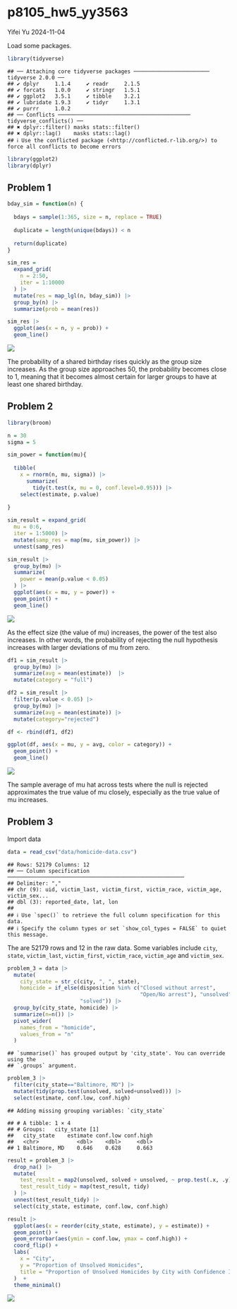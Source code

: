 p8105_hw5_yy3563
================
Yifei Yu
2024-11-04

Load some packages.

``` r
library(tidyverse)
```

    ## ── Attaching core tidyverse packages ──────────────────────── tidyverse 2.0.0 ──
    ## ✔ dplyr     1.1.4     ✔ readr     2.1.5
    ## ✔ forcats   1.0.0     ✔ stringr   1.5.1
    ## ✔ ggplot2   3.5.1     ✔ tibble    3.2.1
    ## ✔ lubridate 1.9.3     ✔ tidyr     1.3.1
    ## ✔ purrr     1.0.2     
    ## ── Conflicts ────────────────────────────────────────── tidyverse_conflicts() ──
    ## ✖ dplyr::filter() masks stats::filter()
    ## ✖ dplyr::lag()    masks stats::lag()
    ## ℹ Use the conflicted package (<http://conflicted.r-lib.org/>) to force all conflicts to become errors

``` r
library(ggplot2)
library(dplyr)
```

## Problem 1

``` r
bday_sim = function(n) {
  
  bdays = sample(1:365, size = n, replace = TRUE)
  
  duplicate = length(unique(bdays)) < n
  
  return(duplicate)
}
```

``` r
sim_res =
  expand_grid(
    n = 2:50,
    iter = 1:10000
  ) |> 
  mutate(res = map_lgl(n, bday_sim)) |> 
  group_by(n) |> 
  summarize(prob = mean(res))

sim_res |> 
  ggplot(aes(x = n, y = prob)) +
  geom_line()
```

![](p8105_hw5_yy3563_files/figure-gfm/unnamed-chunk-3-1.png)<!-- -->

The probability of a shared birthday rises quickly as the group size
increases. As the group size approaches 50, the probability becomes
close to 1, meaning that it becomes almost certain for larger groups to
have at least one shared birthday.

## Problem 2

``` r
library(broom)

n = 30
sigma = 5

sim_power = function(mu){
  
  tibble(
    x = rnorm(n, mu, sigma)) |> 
      summarize(
        tidy(t.test(x, mu = 0, conf.level=0.95))) |> 
    select(estimate, p.value)
  
}

sim_result = expand_grid(
  mu = 0:6,
  iter = 1:5000) |> 
  mutate(samp_res = map(mu, sim_power)) |> 
  unnest(samp_res)
```

``` r
sim_result |> 
  group_by(mu) |> 
  summarize(
    power = mean(p.value < 0.05)
  ) |> 
  ggplot(aes(x = mu, y = power)) +
  geom_point() +
  geom_line()
```

![](p8105_hw5_yy3563_files/figure-gfm/unnamed-chunk-5-1.png)<!-- -->

As the effect size (the value of mu) increases, the power of the test
also increases. In other words, the probability of rejecting the null
hypothesis increases with larger deviations of mu from zero.

``` r
df1 = sim_result |> 
  group_by(mu) |> 
  summarize(avg = mean(estimate))  |> 
  mutate(category = "full")
```

``` r
df2 = sim_result |> 
  filter(p.value < 0.05) |> 
  group_by(mu) |> 
  summarize(avg = mean(estimate)) |> 
  mutate(category="rejected")

df <- rbind(df1, df2)

ggplot(df, aes(x = mu, y = avg, color = category)) + 
  geom_point() +
  geom_line()
```

![](p8105_hw5_yy3563_files/figure-gfm/unnamed-chunk-7-1.png)<!-- -->

The sample average of mu hat across tests where the null is rejected
approximates the true value of mu closely, especially as the true value
of mu increases.

## Problem 3

Import data

``` r
data = read_csv("data/homicide-data.csv")
```

    ## Rows: 52179 Columns: 12
    ## ── Column specification ────────────────────────────────────────────────────────
    ## Delimiter: ","
    ## chr (9): uid, victim_last, victim_first, victim_race, victim_age, victim_sex...
    ## dbl (3): reported_date, lat, lon
    ## 
    ## ℹ Use `spec()` to retrieve the full column specification for this data.
    ## ℹ Specify the column types or set `show_col_types = FALSE` to quiet this message.

The are 52179 rows and 12 in the raw data. Some variables include
`city`, `state`, `victim_last`, `victim_first`, `victim_race`,
`victim_age` and `victim_sex`.

``` r
problem_3 = data |> 
  mutate(
    city_state = str_c(city, ", ", state),
    homicide = if_else(disposition %in% c("Closed without arrest", 
                                          "Open/No arrest"), "unsolved",
                       "solved")) |> 
  group_by(city_state, homicide) |> 
  summarize(n=n()) |> 
  pivot_wider(
    names_from = "homicide",
    values_from = "n"
  )
```

    ## `summarise()` has grouped output by 'city_state'. You can override using the
    ## `.groups` argument.

``` r
problem_3 |> 
  filter(city_state=="Baltimore, MD") |> 
  mutate(tidy(prop.test(unsolved, solved+unsolved))) |> 
  select(estimate, conf.low, conf.high)
```

    ## Adding missing grouping variables: `city_state`

    ## # A tibble: 1 × 4
    ## # Groups:   city_state [1]
    ##   city_state    estimate conf.low conf.high
    ##   <chr>            <dbl>    <dbl>     <dbl>
    ## 1 Baltimore, MD    0.646    0.628     0.663

``` r
result = problem_3 |> 
  drop_na() |> 
  mutate(
    test_result = map2(unsolved, solved + unsolved, ~ prop.test(.x, .y)),
    test_result_tidy = map(test_result, tidy)
  ) |> 
  unnest(test_result_tidy) |> 
  select(city_state, estimate, conf.low, conf.high)
```

``` r
result |> 
  ggplot(aes(x = reorder(city_state, estimate), y = estimate)) +
  geom_point() + 
  geom_errorbar(aes(ymin = conf.low, ymax = conf.high)) +
  coord_flip() +
  labs(
    x = "City",
    y = "Proportion of Unsolved Homicides",
    title = "Proportion of Unsolved Homicides by City with Confidence Intervals"
  )  +
  theme_minimal()
```

![](p8105_hw5_yy3563_files/figure-gfm/unnamed-chunk-12-1.png)<!-- -->
